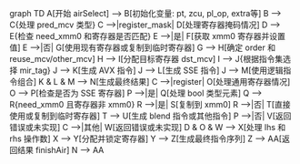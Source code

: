 graph TD
    A[开始 airSelect] --> B[初始化变量: pt, zcu, pl_op, extra等]
    B --> C{处理 pred_mcv 类型}
    C -->|register_mask| D[处理寄存器掩码情况]
    D --> E{检查 need_xmm0 和寄存器是否匹配}
    E -->|是| F[获取 xmm0 寄存器并设置值]
    E -->|否| G[使用现有寄存器或复制到临时寄存器]
    G --> H[确定 order 和 reuse_mcv/other_mcv]
    H --> I[分配目标寄存器 dst_mcv]
    I --> J{根据指令集选择 mir_tag}
    J --> K[生成 AVX 指令]
    J --> L[生成 SSE 指令]
    J --> M[使用逻辑指令组合]
    K & L & M --> N[生成最终结果]
    C -->|register| O[处理通用寄存器情况]
    O --> P[检查是否为 SSE 寄存器]
    P -->|是| Q[处理 bool 类型元素]
    Q --> R{need_xmm0 且寄存器非 xmm0}
    R -->|是| S[复制到 xmm0]
    R -->|否| T[直接使用或复制到临时寄存器]
    T --> U[生成 blend 指令或其他指令]
    P -->|否| V[返回错误或未实现]
    C -->|其他| W[返回错误或未实现]
    D & O & W --> X[处理 lhs 和 rhs 操作数]
    X --> Y[分配并锁定寄存器]
    Y --> Z[生成最终指令序列]
    Z --> AA[返回结果 finishAir]
    N --> AA
